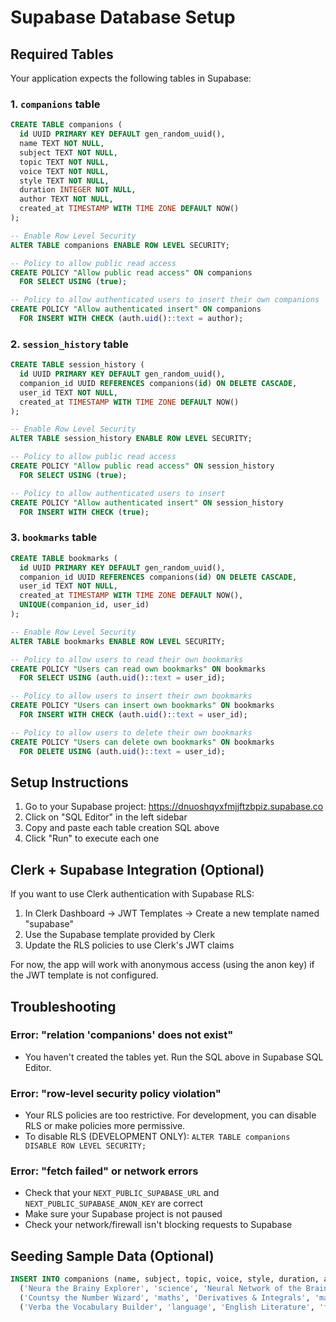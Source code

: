 # Supabase Database Setup

## Required Tables

Your application expects the following tables in Supabase:

### 1. `companions` table

```sql
CREATE TABLE companions (
  id UUID PRIMARY KEY DEFAULT gen_random_uuid(),
  name TEXT NOT NULL,
  subject TEXT NOT NULL,
  topic TEXT NOT NULL,
  voice TEXT NOT NULL,
  style TEXT NOT NULL,
  duration INTEGER NOT NULL,
  author TEXT NOT NULL,
  created_at TIMESTAMP WITH TIME ZONE DEFAULT NOW()
);

-- Enable Row Level Security
ALTER TABLE companions ENABLE ROW LEVEL SECURITY;

-- Policy to allow public read access
CREATE POLICY "Allow public read access" ON companions
  FOR SELECT USING (true);

-- Policy to allow authenticated users to insert their own companions
CREATE POLICY "Allow authenticated insert" ON companions
  FOR INSERT WITH CHECK (auth.uid()::text = author);
```

### 2. `session_history` table

```sql
CREATE TABLE session_history (
  id UUID PRIMARY KEY DEFAULT gen_random_uuid(),
  companion_id UUID REFERENCES companions(id) ON DELETE CASCADE,
  user_id TEXT NOT NULL,
  created_at TIMESTAMP WITH TIME ZONE DEFAULT NOW()
);

-- Enable Row Level Security
ALTER TABLE session_history ENABLE ROW LEVEL SECURITY;

-- Policy to allow public read access
CREATE POLICY "Allow public read access" ON session_history
  FOR SELECT USING (true);

-- Policy to allow authenticated users to insert
CREATE POLICY "Allow authenticated insert" ON session_history
  FOR INSERT WITH CHECK (true);
```

### 3. `bookmarks` table

```sql
CREATE TABLE bookmarks (
  id UUID PRIMARY KEY DEFAULT gen_random_uuid(),
  companion_id UUID REFERENCES companions(id) ON DELETE CASCADE,
  user_id TEXT NOT NULL,
  created_at TIMESTAMP WITH TIME ZONE DEFAULT NOW(),
  UNIQUE(companion_id, user_id)
);

-- Enable Row Level Security
ALTER TABLE bookmarks ENABLE ROW LEVEL SECURITY;

-- Policy to allow users to read their own bookmarks
CREATE POLICY "Users can read own bookmarks" ON bookmarks
  FOR SELECT USING (auth.uid()::text = user_id);

-- Policy to allow users to insert their own bookmarks
CREATE POLICY "Users can insert own bookmarks" ON bookmarks
  FOR INSERT WITH CHECK (auth.uid()::text = user_id);

-- Policy to allow users to delete their own bookmarks
CREATE POLICY "Users can delete own bookmarks" ON bookmarks
  FOR DELETE USING (auth.uid()::text = user_id);
```

## Setup Instructions

1. Go to your Supabase project: https://dnuoshqyxfmjjftzbpiz.supabase.co
2. Click on "SQL Editor" in the left sidebar
3. Copy and paste each table creation SQL above
4. Click "Run" to execute each one

## Clerk + Supabase Integration (Optional)

If you want to use Clerk authentication with Supabase RLS:

1. In Clerk Dashboard → JWT Templates → Create a new template named "supabase"
2. Use the Supabase template provided by Clerk
3. Update the RLS policies to use Clerk's JWT claims

For now, the app will work with anonymous access (using the anon key) if the JWT template is not configured.

## Troubleshooting

### Error: "relation 'companions' does not exist"

- You haven't created the tables yet. Run the SQL above in Supabase SQL Editor.

### Error: "row-level security policy violation"

- Your RLS policies are too restrictive. For development, you can disable RLS or make policies more permissive.
- To disable RLS (DEVELOPMENT ONLY): `ALTER TABLE companions DISABLE ROW LEVEL SECURITY;`

### Error: "fetch failed" or network errors

- Check that your `NEXT_PUBLIC_SUPABASE_URL` and `NEXT_PUBLIC_SUPABASE_ANON_KEY` are correct
- Make sure your Supabase project is not paused
- Check your network/firewall isn't blocking requests to Supabase

## Seeding Sample Data (Optional)

```sql
INSERT INTO companions (name, subject, topic, voice, style, duration, author) VALUES
  ('Neura the Brainy Explorer', 'science', 'Neural Network of the Brain', 'female', 'casual', 45, 'system'),
  ('Countsy the Number Wizard', 'maths', 'Derivatives & Integrals', 'male', 'formal', 30, 'system'),
  ('Verba the Vocabulary Builder', 'language', 'English Literature', 'female', 'formal', 30, 'system');
```
